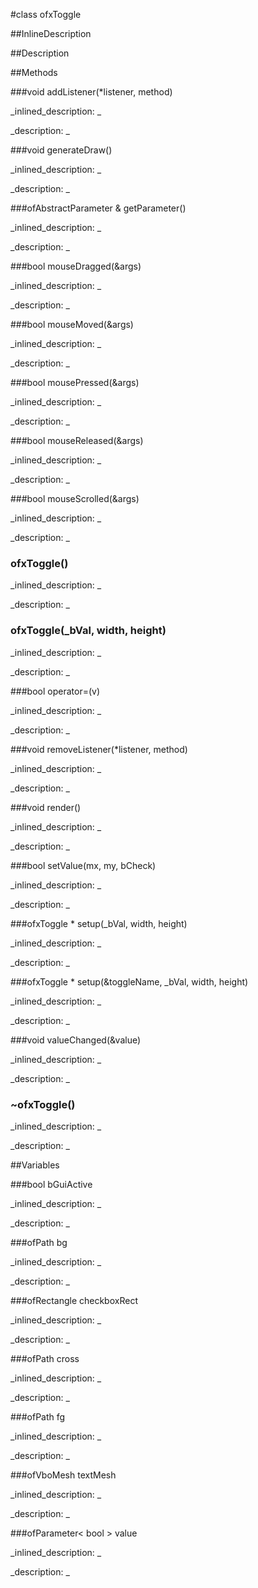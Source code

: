 #class ofxToggle


<!--
_visible: True_
_advanced: False_
_istemplated: False_
_extends: ofxBaseGui_
-->

##InlineDescription






##Description





##Methods



###void addListener(*listener, method)

<!--
_syntax: addListener(*listener, method)_
_name: addListener_
_returns: void_
_returns_description: _
_parameters: ListenerClass *listener, ListenerMethod method_
_access: public_
_version_started: 0.8.0_
_version_deprecated: _
_summary: _
_constant: False_
_static: False_
_visible: True_
_advanced: False_
-->

_inlined_description: _







_description: _







<!----------------------------------------------------------------------------->

###void generateDraw()

<!--
_syntax: generateDraw()_
_name: generateDraw_
_returns: void_
_returns_description: _
_parameters: _
_access: protected_
_version_started: 0.8.0_
_version_deprecated: _
_summary: _
_constant: False_
_static: False_
_visible: True_
_advanced: False_
-->

_inlined_description: _







_description: _







<!----------------------------------------------------------------------------->

###ofAbstractParameter & getParameter()

<!--
_syntax: getParameter()_
_name: getParameter_
_returns: ofAbstractParameter &_
_returns_description: _
_parameters: _
_access: public_
_version_started: 0.8.0_
_version_deprecated: _
_summary: _
_constant: False_
_static: False_
_visible: True_
_advanced: False_
-->

_inlined_description: _







_description: _







<!----------------------------------------------------------------------------->

###bool mouseDragged(&args)

<!--
_syntax: mouseDragged(&args)_
_name: mouseDragged_
_returns: bool_
_returns_description: _
_parameters: ofMouseEventArgs &args_
_access: public_
_version_started: 0.8.0_
_version_deprecated: _
_summary: _
_constant: False_
_static: False_
_visible: True_
_advanced: False_
-->

_inlined_description: _







_description: _







<!----------------------------------------------------------------------------->

###bool mouseMoved(&args)

<!--
_syntax: mouseMoved(&args)_
_name: mouseMoved_
_returns: bool_
_returns_description: _
_parameters: ofMouseEventArgs &args_
_access: public_
_version_started: 0.8.0_
_version_deprecated: _
_summary: _
_constant: False_
_static: False_
_visible: True_
_advanced: False_
-->

_inlined_description: _







_description: _







<!----------------------------------------------------------------------------->

###bool mousePressed(&args)

<!--
_syntax: mousePressed(&args)_
_name: mousePressed_
_returns: bool_
_returns_description: _
_parameters: ofMouseEventArgs &args_
_access: public_
_version_started: 0.8.0_
_version_deprecated: _
_summary: _
_constant: False_
_static: False_
_visible: True_
_advanced: False_
-->

_inlined_description: _







_description: _







<!----------------------------------------------------------------------------->

###bool mouseReleased(&args)

<!--
_syntax: mouseReleased(&args)_
_name: mouseReleased_
_returns: bool_
_returns_description: _
_parameters: ofMouseEventArgs &args_
_access: public_
_version_started: 0.8.0_
_version_deprecated: _
_summary: _
_constant: False_
_static: False_
_visible: True_
_advanced: False_
-->

_inlined_description: _







_description: _







<!----------------------------------------------------------------------------->

###bool mouseScrolled(&args)

<!--
_syntax: mouseScrolled(&args)_
_name: mouseScrolled_
_returns: bool_
_returns_description: _
_parameters: ofMouseEventArgs &args_
_access: public_
_version_started: 0.9.0_
_version_deprecated: _
_summary: _
_constant: False_
_static: False_
_visible: True_
_advanced: False_
-->

_inlined_description: _







_description: _







<!----------------------------------------------------------------------------->

### ofxToggle()

<!--
_syntax: ofxToggle()_
_name: ofxToggle_
_returns: _
_returns_description: _
_parameters: _
_access: public_
_version_started: 0.8.0_
_version_deprecated: _
_summary: _
_constant: False_
_static: False_
_visible: True_
_advanced: False_
-->

_inlined_description: _







_description: _







<!----------------------------------------------------------------------------->

### ofxToggle(_bVal, width, height)

<!--
_syntax: ofxToggle(_bVal, width, height)_
_name: ofxToggle_
_returns: _
_returns_description: _
_parameters: ofParameter< bool > _bVal, float width, float height_
_access: public_
_version_started: 0.8.0_
_version_deprecated: _
_summary: _
_constant: False_
_static: False_
_visible: True_
_advanced: False_
-->

_inlined_description: _







_description: _







<!----------------------------------------------------------------------------->

###bool operator=(v)

<!--
_syntax: operator=(v)_
_name: operator=_
_returns: bool_
_returns_description: _
_parameters: bool v_
_access: public_
_version_started: 0.8.0_
_version_deprecated: _
_summary: _
_constant: False_
_static: False_
_visible: True_
_advanced: False_
-->

_inlined_description: _







_description: _







<!----------------------------------------------------------------------------->

###void removeListener(*listener, method)

<!--
_syntax: removeListener(*listener, method)_
_name: removeListener_
_returns: void_
_returns_description: _
_parameters: ListenerClass *listener, ListenerMethod method_
_access: public_
_version_started: 0.8.0_
_version_deprecated: _
_summary: _
_constant: False_
_static: False_
_visible: True_
_advanced: False_
-->

_inlined_description: _







_description: _







<!----------------------------------------------------------------------------->

###void render()

<!--
_syntax: render()_
_name: render_
_returns: void_
_returns_description: _
_parameters: _
_access: protected_
_version_started: 0.8.0_
_version_deprecated: _
_summary: _
_constant: False_
_static: False_
_visible: True_
_advanced: False_
-->

_inlined_description: _







_description: _







<!----------------------------------------------------------------------------->

###bool setValue(mx, my, bCheck)

<!--
_syntax: setValue(mx, my, bCheck)_
_name: setValue_
_returns: bool_
_returns_description: _
_parameters: float mx, float my, bool bCheck_
_access: protected_
_version_started: 0.8.0_
_version_deprecated: _
_summary: _
_constant: False_
_static: False_
_visible: True_
_advanced: False_
-->

_inlined_description: _







_description: _







<!----------------------------------------------------------------------------->

###ofxToggle * setup(_bVal, width, height)

<!--
_syntax: setup(_bVal, width, height)_
_name: setup_
_returns: ofxToggle *_
_returns_description: _
_parameters: ofParameter< bool > _bVal, float width, float height_
_access: public_
_version_started: 0.8.0_
_version_deprecated: _
_summary: _
_constant: False_
_static: False_
_visible: True_
_advanced: False_
-->

_inlined_description: _







_description: _







<!----------------------------------------------------------------------------->

###ofxToggle * setup(&toggleName, _bVal, width, height)

<!--
_syntax: setup(&toggleName, _bVal, width, height)_
_name: setup_
_returns: ofxToggle *_
_returns_description: _
_parameters: const string &toggleName, bool _bVal, float width, float height_
_access: public_
_version_started: 0.8.0_
_version_deprecated: _
_summary: _
_constant: False_
_static: False_
_visible: True_
_advanced: False_
-->

_inlined_description: _







_description: _







<!----------------------------------------------------------------------------->

###void valueChanged(&value)

<!--
_syntax: valueChanged(&value)_
_name: valueChanged_
_returns: void_
_returns_description: _
_parameters: bool &value_
_access: protected_
_version_started: 0.8.0_
_version_deprecated: _
_summary: _
_constant: False_
_static: False_
_visible: True_
_advanced: False_
-->

_inlined_description: _







_description: _







<!----------------------------------------------------------------------------->

### ~ofxToggle()

<!--
_syntax: ~ofxToggle()_
_name: ~ofxToggle_
_returns: _
_returns_description: _
_parameters: _
_access: public_
_version_started: 0.8.0_
_version_deprecated: _
_summary: _
_constant: False_
_static: False_
_visible: True_
_advanced: False_
-->

_inlined_description: _







_description: _







<!----------------------------------------------------------------------------->

##Variables



###bool  bGuiActive

<!--
_name: bGuiActive_
_type: bool _
_access: protected_
_version_started: 0.8.0_
_version_deprecated: _
_summary: _
_visible: True_
_constant: True_
_advanced: False_
-->

_inlined_description: _







_description: _







<!----------------------------------------------------------------------------->

###ofPath  bg

<!--
_name: bg_
_type: ofPath _
_access: protected_
_version_started: 0.8.0_
_version_deprecated: _
_summary: _
_visible: True_
_constant: True_
_advanced: False_
-->

_inlined_description: _







_description: _







<!----------------------------------------------------------------------------->

###ofRectangle  checkboxRect

<!--
_name: checkboxRect_
_type: ofRectangle _
_access: protected_
_version_started: 0.8.0_
_version_deprecated: _
_summary: _
_visible: True_
_constant: True_
_advanced: False_
-->

_inlined_description: _







_description: _







<!----------------------------------------------------------------------------->

###ofPath  cross

<!--
_name: cross_
_type: ofPath _
_access: protected_
_version_started: 0.8.0_
_version_deprecated: _
_summary: _
_visible: True_
_constant: True_
_advanced: False_
-->

_inlined_description: _







_description: _







<!----------------------------------------------------------------------------->

###ofPath  fg

<!--
_name: fg_
_type: ofPath _
_access: protected_
_version_started: 0.8.0_
_version_deprecated: _
_summary: _
_visible: True_
_constant: True_
_advanced: False_
-->

_inlined_description: _







_description: _







<!----------------------------------------------------------------------------->

###ofVboMesh  textMesh

<!--
_name: textMesh_
_type: ofVboMesh _
_access: protected_
_version_started: 0.8.0_
_version_deprecated: _
_summary: _
_visible: True_
_constant: True_
_advanced: False_
-->

_inlined_description: _







_description: _







<!----------------------------------------------------------------------------->

###ofParameter< bool >  value

<!--
_name: value_
_type: ofParameter< bool > _
_access: protected_
_version_started: 0.8.0_
_version_deprecated: _
_summary: _
_visible: True_
_constant: True_
_advanced: False_
-->

_inlined_description: _







_description: _







<!----------------------------------------------------------------------------->

